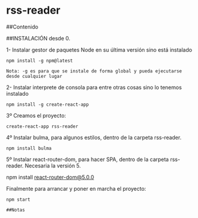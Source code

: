 # rss-reader

##Contenido

##INSTALACIÓN desde 0.

1- Instalar gestor de paquetes Node en su última versión sino está instalado

	npm install -g npm@latest
	
	Nota: -g es para que se instale de forma global y pueda ejecutarse desde cualquier lugar

2- Instalar interprete de consola para entre otras cosas sino lo tenemos instalado

	npm install -g create-react-app

3º Creamos el proyecto:

	create-react-app rss-reader

4º Instalar bulma, para algunos estilos, dentro de la carpeta rss-reader.

	npm install bulma
	
5º Instalar react-router-dom, para hacer SPA,  dentro de la carpeta rss-reader. Necesaria la versión 5.

   npm install react-router-dom@5.0.0

Finalmente para arrancar y poner en marcha el proyecto:

	npm start
	
	##Notas
